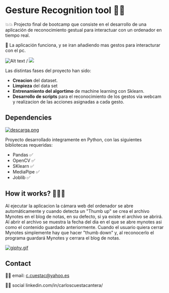 # Gesture Recognition tool :see_no_evil::see_no_evil:

:boom::boom: Projecto final de bootcamp que consiste en el desarrollo de una aplicación de reconocimiento gestual para interactuar con un ordenador en tiempo real.

:tada: La aplicación funciona, y se iran añadiendo mas gestos para interacturar con el pc.

![Alt text](videoshow.gif) / ![](videoshow.gif)

Las distintas fases del proyecto han sido:

- **Creacion** del dataset.
- **Limpieza** del data set
- **Entrenamiento del algortimo** de machine learning con Sklearn.
- **Desarrollo de scripts** para el reconocimiento de los gestos via webcam y realizacion de las acciones asignadas a cada gesto.

## Dependencies

[![descarga.png](https://i.postimg.cc/Cx2qkPqQ/descarga.png)](https://postimg.cc/w1hMdkFX)

Proyecto desarrollado integramente en Python, con las siguientes bibliotecas requeridas:

- Pandas :white_check_mark:
- OpenCV :white_check_mark:
- SKlearn :white_check_mark:
- MediaPipe :white_check_mark:
- Joblib :white_check_mark:

## How it works? :wrench::wrench::wrench:

Al ejecutar la aplicacion la cámara web del ordenador se abre automáticamente y cuando detecta un "Thumb up" se crea el archivo Mynotes en el blog de notas, en su defecto, si ya existe el archivo se abrirá. Al abrir el archivo se muestra la fecha del dia en el que se abre mynotes asi como el contenido guardado anteriormente. Cuando el usuario quiera cerrar Mynotes simplemente hay que hacer "thumb down" y, al reconocerlo el programa guardará Mynotes y cerrara el blog de notas.

[![giphy.gif](https://i.postimg.cc/J7Tkrkv4/giphy.gif)](https://postimg.cc/Cdq1JzwW)

## Contact

:technologist: email: c.cuestac@yahoo.es

:technologist: social linkedin.com/in/carloscuestacantera/
